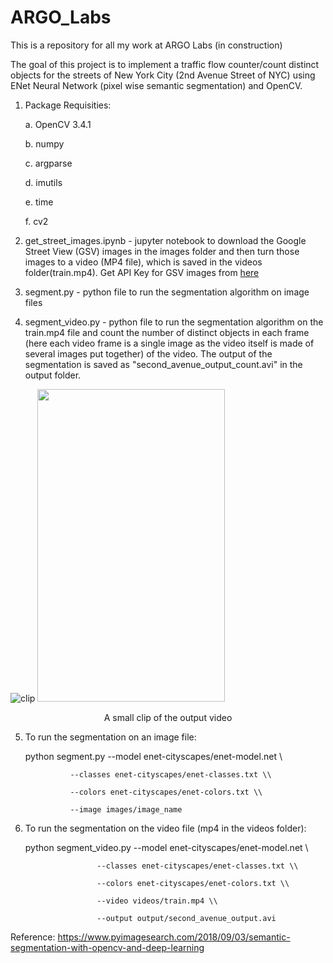 # ARGO_Labs
This is a repository for all my work at ARGO Labs (in construction)

The goal of this project is to implement a traffic flow counter/count distinct objects for the streets of New York City
(2nd Avenue Street of NYC) using ENet Neural Network (pixel wise semantic segmentation) and OpenCV. 

1. Package Requisities:

   a. OpenCV 3.4.1
    
   b. numpy
   
   c. argparse
   
   d. imutils
   
   e. time
   
   f. cv2

2. get_street_images.ipynb - jupyter notebook to download the Google Street View (GSV) images in the images folder and then turn those images to a video (MP4 file), which is saved in the videos folder(train.mp4). Get API Key for GSV images from [here](https://developers.google.com/maps/documentation/streetview/get-api-key)

3. segment.py - python file to run the segmentation algorithm on image files

4. segment_video.py - python file to run the segmentation algorithm on the train.mp4 file and count the number of distinct objects in each frame (here each video frame is a single image as the video itself is made of several images put together) of the video. The output of the segmentation is saved as "second_avenue_output_count.avi" in the output folder.

![clip](https://github.com/ishacusp/ARGO_Labs/blob/master/opencv-semantic-segmentation/output/output_count.gif)
<img src="https://github.com/ishacusp/ARGO_Labs/blob/master/opencv-semantic-segmentation/legend_update.png" width="300" height="500" />

<p align="center">
A small clip of the output video	
</p>

5. To run the segmentation on an image file:

   python segment.py --model enet-cityscapes/enet-model.net \\
	
	             --classes enet-cityscapes/enet-classes.txt \\
	
	             --colors enet-cityscapes/enet-colors.txt \\
	
	             --image images/image_name
	
6. To run the segmentation on the video file (mp4 in the videos folder):

   python segment_video.py --model enet-cityscapes/enet-model.net \\
	
	                   --classes enet-cityscapes/enet-classes.txt \\
	
	                   --colors enet-cityscapes/enet-colors.txt \\
	
	                   --video videos/train.mp4 \\
	
	                   --output output/second_avenue_output.avi
	
Reference: https://www.pyimagesearch.com/2018/09/03/semantic-segmentation-with-opencv-and-deep-learning



